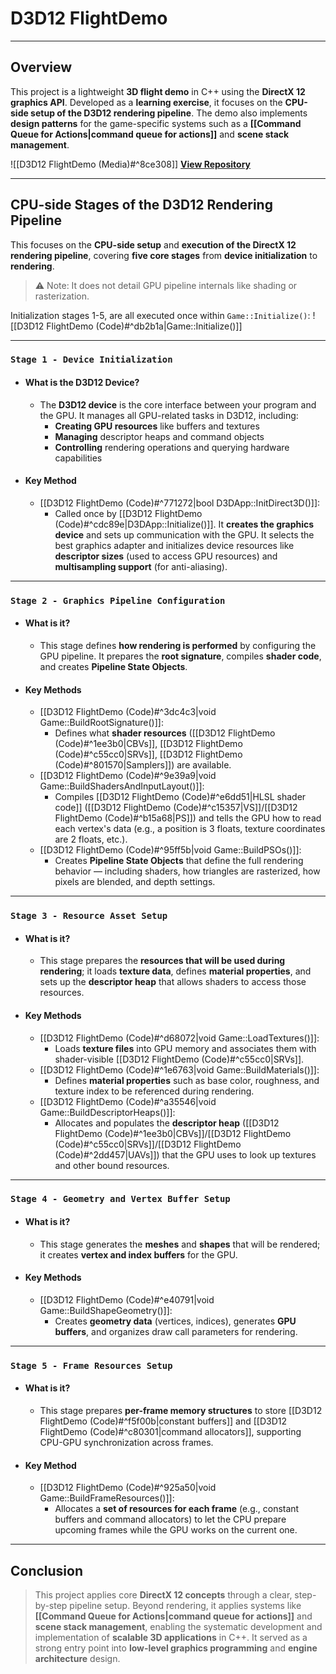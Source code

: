 # **D3D12 FlightDemo**
---
## **Overview**
This project is a lightweight **3D flight demo** in C++ using the **DirectX 12 graphics API**. Developed as a **learning exercise**, it focuses on the **CPU-side setup of the D3D12 rendering pipeline**. The demo also implements **design patterns** for the game-specific systems such as a **[[Command Queue for Actions|command queue for actions]]** and **scene stack management**.

![[D3D12 FlightDemo (Media)#^8ce308]]
[**View Repository**](https://github.com/Woo95/DirectX12_FlightDemo)

---
## **CPU-side Stages of the D3D12 Rendering Pipeline**
This focuses on the **CPU-side setup** and **execution of the DirectX 12 rendering pipeline**, covering **five core stages** from **device initialization** to **rendering**.
> ⚠️ Note: It does not detail GPU pipeline internals like shading or rasterization.

Initialization stages 1-5, are all executed once within `Game::Initialize()`:
![[D3D12 FlightDemo (Code)#^db2b1a|Game::Initialize()]]

---
### `Stage 1 - Device Initialization`
- #### What is the D3D12 Device?
	- The **D3D12 device** is the core interface between your program and the GPU. It manages all GPU-related tasks in D3D12, including:
		- **Creating GPU resources** like buffers and textures
		- **Managing** descriptor heaps and command objects
		- **Controlling** rendering operations and querying hardware capabilities
- #### Key Method
	- [[D3D12 FlightDemo (Code)#^771272|bool D3DApp::InitDirect3D()]]:
		- Called once by [[D3D12 FlightDemo (Code)#^cdc89e|D3DApp::Initialize()]]. It **creates the graphics device** and sets up communication with the GPU. It selects the best graphics adapter and initializes device resources like **descriptor sizes** (used to access GPU resources) and **multisampling support** (for anti-aliasing).

---
### `Stage 2 - Graphics Pipeline Configuration`
- #### What is it?
	- This stage defines **how rendering is performed** by configuring the GPU pipeline. It prepares the **root signature**, compiles **shader code**, and creates **Pipeline State Objects**.
- #### Key Methods
	- [[D3D12 FlightDemo (Code)#^3dc4c3|void Game::BuildRootSignature()]]:
		- Defines what **shader resources** ([[D3D12 FlightDemo (Code)#^1ee3b0|CBVs]], [[D3D12 FlightDemo (Code)#^c55cc0|SRVs]], [[D3D12 FlightDemo (Code)#^801570|Samplers]]) are available.
	- [[D3D12 FlightDemo (Code)#^9e39a9|void Game::BuildShadersAndInputLayout()]]:
	    - Compiles [[D3D12 FlightDemo (Code)#^e6dd51|HLSL shader code]] ([[D3D12 FlightDemo (Code)#^c15357|VS]]/[[D3D12 FlightDemo (Code)#^b15a68|PS]]) and tells the GPU how to read each vertex's data (e.g., a position is 3 floats, texture coordinates are 2 floats, etc.).
	- [[D3D12 FlightDemo (Code)#^95ff5b|void Game::BuildPSOs()]]:
		- Creates **Pipeline State Objects** that define the full rendering behavior — including shaders, how triangles are rasterized, how pixels are blended, and depth settings.

---
### `Stage 3 - Resource Asset Setup`
- #### What is it?
    - This stage prepares the **resources that will be used during rendering**; it loads **texture data**, defines **material properties**, and sets up the **descriptor heap** that allows shaders to access those resources.
- #### Key Methods
    - [[D3D12 FlightDemo (Code)#^d68072|void Game::LoadTextures()]]:
        - Loads **texture files** into GPU memory and associates them with shader-visible [[D3D12 FlightDemo (Code)#^c55cc0|SRVs]].
    - [[D3D12 FlightDemo (Code)#^1e6763|void Game::BuildMaterials()]]:
        - Defines **material properties** such as base color, roughness, and texture index to be referenced during rendering.
    - [[D3D12 FlightDemo (Code)#^a35546|void Game::BuildDescriptorHeaps()]]:
        - Allocates and populates the **descriptor heap** ([[D3D12 FlightDemo (Code)#^1ee3b0|CBVs]]/[[D3D12 FlightDemo (Code)#^c55cc0|SRVs]]/[[D3D12 FlightDemo (Code)#^2dd457|UAVs]]) that the GPU uses to look up textures and other bound resources.

---
### `Stage 4 - Geometry and Vertex Buffer Setup`
- #### What is it?
	- This stage generates the **meshes** and **shapes** that will be rendered; it creates **vertex and index buffers** for the GPU.
- #### Key Methods
	- [[D3D12 FlightDemo (Code)#^e40791|void Game::BuildShapeGeometry()]]:
		- Creates **geometry data** (vertices, indices), generates **GPU buffers**, and organizes draw call parameters for rendering.
    

---
### `Stage 5 - Frame Resources Setup`
- #### What is it?
	- This stage prepares **per-frame memory structures** to store [[D3D12 FlightDemo (Code)#^f5f00b|constant buffers]] and [[D3D12 FlightDemo (Code)#^c80301|command allocators]], supporting CPU-GPU synchronization across frames.
- #### Key Method
	- [[D3D12 FlightDemo (Code)#^925a50|void Game::BuildFrameResources()]]: 
		- Allocates a **set of resources for each frame** (e.g., constant buffers and command allocators) to let the CPU prepare upcoming frames while the GPU works on the current one.

---
## **Conclusion**
> This project applies core **DirectX 12 concepts** through a clear, step-by-step pipeline setup. Beyond rendering, it applies systems like **[[Command Queue for Actions|command queue for actions]]** and **scene stack management**, enabling the systematic development and implementation of **scalable 3D applications** in C++. It served as a strong entry point into **low-level graphics programming** and **engine architecture** design.
